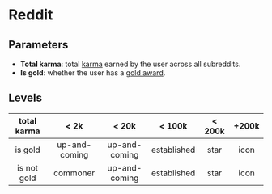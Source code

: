 # Reddit

## Parameters

-   **Total karma**: total [karma](https://reddit.zendesk.com/hc/en-us/articles/204511829-What-is-karma-) earned by the user across all subreddits.
-   **Is gold**: whether the user has a [gold award](https://en.reddit.com/coins).

## Levels

|total karma|     < 2k      |< 20k|< 100k|< 200k| +200k |
|:-----------------:|:-------------:|:---:|:----:|:----:|:-----:|
|is gold| up-and-coming |up-and-coming|established|star| icon  |
|is not gold|   commoner    |up-and-coming|established|star| icon  |
